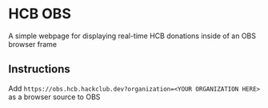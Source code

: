 # HCB OBS

A simple webpage for displaying real-time HCB donations inside of an OBS browser frame

## Instructions

Add `https://obs.hcb.hackclub.dev?organization=<YOUR ORGANIZATION HERE>` as a browser source to OBS